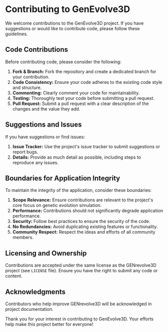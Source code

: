 # Contributing to GenEvolve3D

We welcome contributions to the GenEvolve3D project. If you have suggestions or would like to contribute code, please follow these guidelines.

## Code Contributions
Before contributing code, please consider the following:
1. **Fork & Branch:** Fork the repository and create a dedicated branch for your contribution.
2. **Code Consistency:** Ensure your code adheres to the existing code style and structure.
3. **Commenting:** Clearly comment your code for maintainability.
4. **Testing:** Thoroughly test your code before submitting a pull request.
5. **Pull Request:** Submit a pull request with a clear description of the changes and the value they add.

## Suggestions and Issues
If you have suggestions or find issues:
1. **Issue Tracker:** Use the project's issue tracker to submit suggestions or report bugs.
2. **Details:** Provide as much detail as possible, including steps to reproduce any issues.

## Boundaries for Application Integrity
To maintain the integrity of the application, consider these boundaries:
1. **Scope Relevance:** Ensure contributions are relevant to the project's core focus on genetic evolution simulation.
2. **Performance:** Contributions should not significantly degrade application performance.
3. **Security:** Follow best practices to ensure the security of the code.
4. **No Redundancies:** Avoid duplicating existing features or functionality.
5. **Community Respect:** Respect the ideas and efforts of all community members.

## Licensing and Ownership
Contributions are accepted under the same license as the GENrevolve3D project (see `LICENSE` file). Ensure you have the right to submit any code or content.

## Acknowledgments
Contributors who help improve GENrevolve3D will be acknowledged in project documentation.

Thank you for your interest in contributing to GenEvolve3D. Your efforts help make this project better for everyone!